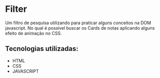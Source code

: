 # Filter
Um filtro de pesquisa utilizando para praticar alguns conceitos na DOM javascript. No qual é possível buscar os Cards de notas aplicando alguns efeito de animação no CSS.



## Tecnologias utilizadas:

* HTML
* CSS
* JAVASCRIPT
